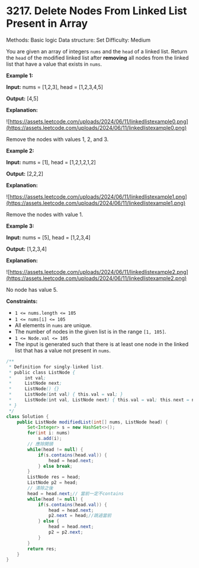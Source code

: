 # 3217. Delete Nodes From Linked List Present in Array

Methods: Basic logic
Data structure: Set
Difficulty: Medium

You are given an array of integers `nums` and the `head` of a linked list. Return the `head` of the modified linked list after **removing** all nodes from the linked list that have a value that exists in `nums`.

**Example 1:**

**Input:** nums = [1,2,3], head = [1,2,3,4,5]

**Output:** [4,5]

**Explanation:**

![https://assets.leetcode.com/uploads/2024/06/11/linkedlistexample0.png](https://assets.leetcode.com/uploads/2024/06/11/linkedlistexample0.png)

Remove the nodes with values 1, 2, and 3.

**Example 2:**

**Input:** nums = [1], head = [1,2,1,2,1,2]

**Output:** [2,2,2]

**Explanation:**

![https://assets.leetcode.com/uploads/2024/06/11/linkedlistexample1.png](https://assets.leetcode.com/uploads/2024/06/11/linkedlistexample1.png)

Remove the nodes with value 1.

**Example 3:**

**Input:** nums = [5], head = [1,2,3,4]

**Output:** [1,2,3,4]

**Explanation:**

![https://assets.leetcode.com/uploads/2024/06/11/linkedlistexample2.png](https://assets.leetcode.com/uploads/2024/06/11/linkedlistexample2.png)

No node has value 5.

**Constraints:**

- `1 <= nums.length <= 105`
- `1 <= nums[i] <= 105`
- All elements in `nums` are unique.
- The number of nodes in the given list is in the range `[1, 105]`.
- `1 <= Node.val <= 105`
- The input is generated such that there is at least one node in the linked list that has a value not present in `nums`.

```java
/**
 * Definition for singly-linked list.
 * public class ListNode {
 *     int val;
 *     ListNode next;
 *     ListNode() {}
 *     ListNode(int val) { this.val = val; }
 *     ListNode(int val, ListNode next) { this.val = val; this.next = next; }
 * }
 */
class Solution {
    public ListNode modifiedList(int[] nums, ListNode head) {
        Set<Integer> s = new HashSet<>();
        for(int i: nums)
            s.add(i);
        // 應除開頭
        while(head != null) {
            if(s.contains(head.val)) {
                head = head.next;
            } else break;
        }
        ListNode res = head;
        ListNode p2 = head;
        // 清除之後
        head = head.next;// 當前一定不contains
        while(head != null) {
            if(s.contains(head.val)) {
                head = head.next;
                p2.next = head;//跳過當前
            } else {
                head = head.next;
                p2 = p2.next;
            }
        }
        return res;
    }
}
```